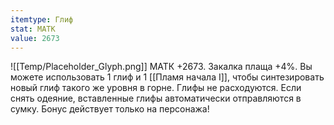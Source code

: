 ```yaml
---
itemtype: Глиф
stat: МАТК 
value: 2673
---
```

![[Temp/Placeholder_Glyph.png]]
МАТК +2673. Закалка плаща +4%. Вы можете использовать 1 глиф и 1 [[Пламя начала I]], чтобы синтезировать новый глиф такого же уровня в горне. Глифы не расходуются. Если снять одеяние, вставленные глифы автоматически отправляются в сумку. Бонус действует только на персонажа!
